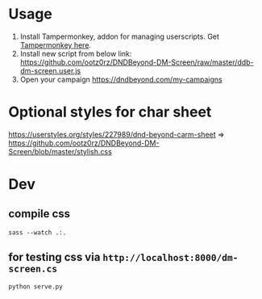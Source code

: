 # Usage

1. Install Tampermonkey, addon for managing userscripts. Get [Tampermonkey here](https://www.tampermonkey.net/).
2. Install new script from below link: https://github.com/ootz0rz/DNDBeyond-DM-Screen/raw/master/ddb-dm-screen.user.js
3. Open your campaign https://dndbeyond.com/my-campaigns 

# Optional styles for char sheet

https://userstyles.org/styles/227989/dnd-beyond-carm-sheet => https://github.com/ootz0rz/DNDBeyond-DM-Screen/blob/master/stylish.css

# Dev

## compile css

`sass --watch .:.`

## for testing css via `http://localhost:8000/dm-screen.cs`

`python serve.py`